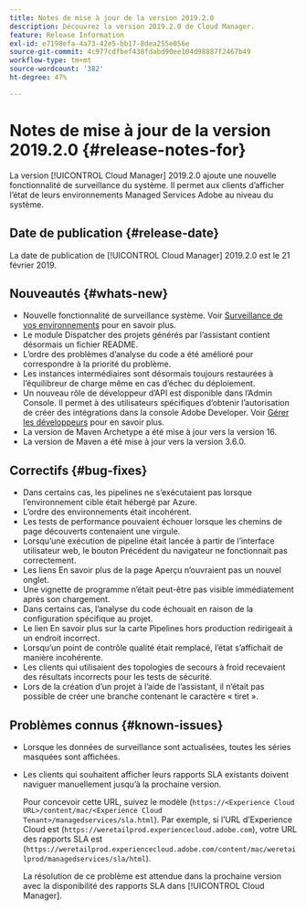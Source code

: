 ```yaml
---
title: Notes de mise à jour de la version 2019.2.0
description: Découvrez la version 2019.2.0 de Cloud Manager.
feature: Release Information
exl-id: e7198efa-4a73-42e5-bb17-8dea255e056e
source-git-commit: 4c977cdfbef438fdabd90ee104d98887f2467b49
workflow-type: tm+mt
source-wordcount: '382'
ht-degree: 47%

---
```


# Notes de mise à jour de la version 2019.2.0 {#release-notes-for}

La version [!UICONTROL Cloud Manager] 2019.2.0 ajoute une nouvelle fonctionnalité de surveillance du système. Il permet aux clients d’afficher l’état de leurs environnements Managed Services Adobe au niveau du système.


## Date de publication {#release-date}

La date de publication de [!UICONTROL Cloud Manager] 2019.2.0 est le 21 février 2019.

## Nouveautés {#whats-new}

* Nouvelle fonctionnalité de surveillance système. Voir [Surveillance de vos environnements](/help/using/monitoring-environments.md) pour en savoir plus.
* Le module Dispatcher des projets générés par l’assistant contient désormais un fichier README.
* L’ordre des problèmes d’analyse du code a été amélioré pour correspondre à la priorité du problème.
* Les instances intermédiaires sont désormais toujours restaurées à l’équilibreur de charge même en cas d’échec du déploiement.
* Un nouveau rôle de développeur d’API est disponible dans l’Admin Console. Il permet à des utilisateurs spécifiques d’obtenir l’autorisation de créer des intégrations dans la console Adobe Developer. Voir [Gérer les développeurs](https://helpx.adobe.com/fr/enterprise/using/manage-developers.html) pour en savoir plus.
* La version de Maven Archetype a été mise à jour vers la version 16.
* La version de Maven a été mise à jour vers la version 3.6.0.

## Correctifs {#bug-fixes}

* Dans certains cas, les pipelines ne s’exécutaient pas lorsque l’environnement cible était hébergé par Azure.
* L’ordre des environnements était incohérent.
* Les tests de performance pouvaient échouer lorsque les chemins de page découverts contenaient une virgule.
* Lorsqu’une exécution de pipeline était lancée à partir de l’interface utilisateur web, le bouton Précédent du navigateur ne fonctionnait pas correctement.
* Les liens En savoir plus de la page Aperçu n’ouvraient pas un nouvel onglet.
* Une vignette de programme n’était peut-être pas visible immédiatement après son chargement.
* Dans certains cas, l’analyse du code échouait en raison de la configuration spécifique au projet.
* Le lien En savoir plus sur la carte Pipelines hors production redirigeait à un endroit incorrect.
* Lorsqu’un point de contrôle qualité était remplacé, l’état s’affichait de manière incohérente.
* Les clients qui utilisaient des topologies de secours à froid recevaient des résultats incorrects pour les tests de sécurité.
* Lors de la création d’un projet à l’aide de l’assistant, il n’était pas possible de créer une branche contenant le caractère « tiret ».

## Problèmes connus {#known-issues}

* Lorsque les données de surveillance sont actualisées, toutes les séries masquées sont affichées.
* Les clients qui souhaitent afficher leurs rapports SLA existants doivent naviguer manuellement jusqu’à la prochaine version.

  Pour concevoir cette URL, suivez le modèle (`https://<Experience Cloud URL>/content/mac/<Experience Cloud Tenant>/managedservices/sla.html`). Par exemple, si l’URL d’Experience Cloud est (`https://weretailprod.experiencecloud.adobe.com`), votre URL des rapports SLA est (`https://weretailprod.experiencecloud.adobe.com/content/mac/weretailprod/managedservices/sla/html`).

  La résolution de ce problème est attendue dans la prochaine version avec la disponibilité des rapports SLA dans [!UICONTROL Cloud Manager].
